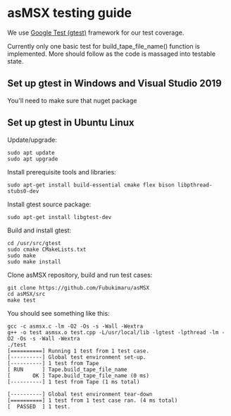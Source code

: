 # asMSX testing guide

We use [Google Test (gtest)](https://github.com/google/googletest/blob/master/googletest/docs/primer.md)
framework for our test coverage.

Currently only one basic test for build_tape_file_name() function is implemented.
More should follow as the code is massaged into testable state.

## Set up gtest in Windows and Visual Studio 2019

You'll need to make sure that nuget package 

## Set up gtest in Ubuntu Linux

Update/upgrade:

    sudo apt update
    sudo apt upgrade

Install prerequisite tools and libraries:

    sudo apt-get install build-essential cmake flex bison libpthread-stubs0-dev

Install gtest source package:

    sudo apt-get install libgtest-dev

Build and install gtest:

    cd /usr/src/gtest
    sudo cmake CMakeLists.txt
    sudo make
    sudo make install

Clone asMSX repository, build and run test cases:

    git clone https://github.com/Fubukimaru/asMSX
    cd asMSX/src
    make test

You should see something like this:

```
gcc -c asmsx.c -lm -O2 -Os -s -Wall -Wextra
g++ -o test asmsx.o test.cpp -L/usr/local/lib -lgtest -lpthread -lm -O2 -Os -s -Wall -Wextra
./test
[==========] Running 1 test from 1 test case.
[----------] Global test environment set-up.
[----------] 1 test from Tape
[ RUN      ] Tape.build_tape_file_name
[       OK ] Tape.build_tape_file_name (0 ms)
[----------] 1 test from Tape (1 ms total)

[----------] Global test environment tear-down
[==========] 1 test from 1 test case ran. (4 ms total)
[  PASSED  ] 1 test.
```
